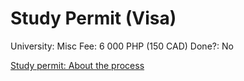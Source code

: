 # Study Permit (Visa)

University: Misc
Fee: 6 000 PHP (150 CAD)
Done?: No

[Study permit: About the process](https://www.canada.ca/en/immigration-refugees-citizenship/services/study-canada/study-permit.html)